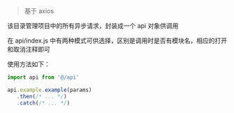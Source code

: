 > 基于 axios

该目录管理项目中的所有异步请求，封装成一个 api 对象供调用

在 api/index.js 中有两种模式可供选择，区别是调用时是否有模块名，相应的打开和取消注释即可

使用方法如下：

```javascript
import api from '@/api'

api.example.example(params)
   .then(/* ... */)
   .catch(/* ... */)
```